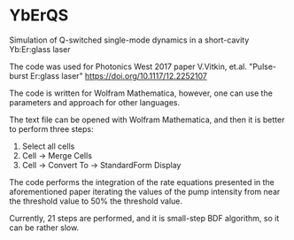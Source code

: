 # YbErQS
Simulation of Q-switched single-mode dynamics in a short-cavity Yb:Er:glass laser

The code was used for Photonics West 2017 paper 
V.Vitkin, et.al. "Pulse-burst Er:glass laser" https://doi.org/10.1117/12.2252107

The code is written for Wolfram Mathematica, however, one can use the parameters 
and approach for other languages. 

The text file can be opened with Wolfram Mathematica, and then it is better to perform three steps:
1) Select all cells
2) Cell -> Merge Cells
3) Cell -> Convert To -> StandardForm Display

The code performs the integration of the rate equations presented in the aforementioned paper
iterating the values of the pump intensity from near the threshold value to 50% the threshold value.

Currently, 21 steps are performed, and it is small-step BDF algorithm, so it can be rather slow.
